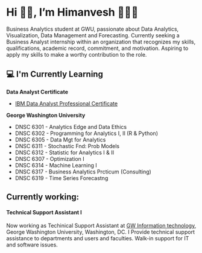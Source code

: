 # Hi 👋🏻, I’m Himanvesh 👨🏻‍💻

Business Analytics student at GWU, passionate about Data Analytics, Visualization, Data Management and Forecasting. Currently seeking a Business Analyst internship within an organization that recognizes my skills, qualifications, academic record, commitment, and motivation. Aspiring to apply my skills to make a worthy contribution to the role.

<h2>💻 I'm Currently Learning</h2>

__Data Analyst Certificate__
- [IBM Data Analyst Professional Certificate](https://www.coursera.org/professional-certificates/ibm-data-analyst)

<!-- __George Washington University__
- -->
__George Washington University__
- DNSC 6301 - Analytics Edge and Data Ethics
- DNSC 6302 - Programming for Analytics I, II (R & Python)
- DNSC 6305 - Data Mgt for Analytics
- DNSC 6311 - Stochastic Fnd: Prob Models
- DNSC 6312 - Statistic for Analytics I & II
- DNSC 6307 - Optimization I 
- DNSC 6314 - Machine Learning I 
- DNSC 6317 - Business Analytics Prcticum (Consulting)
- DNSC 6319 - Time Series Forecastng 



<h2>Currently working:</h2>
<h4>Technical Support Assistant I</h4>

Now working as Techinical Support Assistant at [GW Information technology](https://it.gwu.edu/), George Washington University, Washington, DC. I Provide technical support assistance to departments and users and faculties. Walk-in support for IT and software issues.
<!---
himanvesh/himanvesh is a ✨ special ✨ repository because its `README.md` (this file) appears on your GitHub profile.
You can click the Preview link to take a look at your changes.
--->
